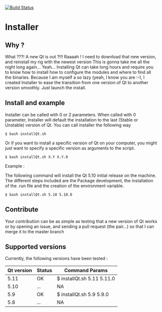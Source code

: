 
[![Build Status](https://travis-ci.com/kounkou/Installer.svg?branch=master)](https://travis-ci.com/kounkou/Installer)

# Installer


## Why ?

  What ???! A new Qt is out ?!!! Raaaah ! I need to
  download that new version, and reinstall my rig with the newest version
  This is gonna take me all the night long again...
  Yeah... Installing Qt can take long hours and require you to 
  know how to install how to configure the modules and
  where to find all the binaries.
  Because I am myself a so lazy (yeah, I know you are :-), 
  I created Installer to ease the transition from one
  version of Qt to another version smoothly. Just launch the install.

## Install and example

  Installer can be called with 0 or 2 parameters.
  When called with 0 parameter, Installer will default the
  installation to the last (Stable or Unstable) version of Qt.
  You can call installer the following way

  ```shell
  $ bash installQt.sh
  ```

  Or if you want to install a specific version of Qt on
  your computer, you might just want to specify a specific
  version as arguments to the script.

  ```shell
  $ bash installQt.sh X.Y X.Y.0
  ```
  Example :

  The following command will install the Qt 5.10 initial release
  on the machine. The different steps included are the 
  Package development, the installation of the .run file and the 
  creation of the environment variable.

  ```shell
  $ bash installQt.sh 5.10 5.10.0
  ```

## Contribute

  Your contribution can be as simple as testing that a new version of Qt works
  or by opening an issue, and sending a pull request (the pair...)
  so that I can merge it to the master branch

## Supported versions

  Currently, the following versions have been tested :

  | Qt version | Status | Command Params             |
  |------------|--------|-----------------------------
  | 5.11       | OK     | $ installQt.sh 5.11 5.11.0 |
  | 5.10       | ...    | NA                         |
  | 5.9        | OK     | $ installQt.sh 5.9 5.9.0   |
  | 5.8        | ...    | NA                         |


